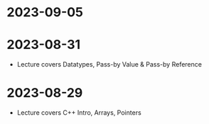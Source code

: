 # 2023-09-05

# 2023-08-31
* Lecture covers Datatypes, Pass-by Value & Pass-by Reference
# 2023-08-29
* Lecture covers C++ Intro, Arrays, Pointers